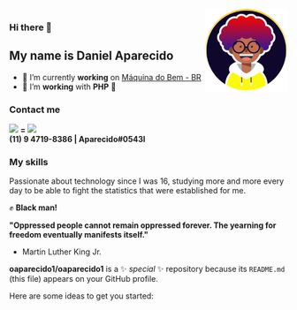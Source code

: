 <img align='right' src="./imgs/profile.png" width="150">

### Hi there 👋
## My name is Daniel Aparecido

- :star2: I’m currently **working** on [Máquina do Bem - BR](https://maquinadobem.myportfolio.com/maquina-do-bem)
- :star2: I’m **working** with **PHP** 🐘 

### Contact me

![](https://img.shields.io/badge/WhatsApp-25D366?style=for-the-badge&logo=whatsapp&logoColor=white) 
 **=**
![](https://img.shields.io/badge/Discord-7289DA?style=for-the-badge&logo=discord&logoColor=white)
<br>
**(11) 9 4719-8386 | Aparecido#0543I**

### My skills


Passionate about technology since I was 16, studying more and more every day to be able to fight the statistics that were established for me.

:fist: **Black man!**

**"Oppressed people cannot remain oppressed forever. The yearning for freedom eventually manifests itself."**
- Martin Luther King Jr.

**oaparecido1/oaparecido1** is a ✨ _special_ ✨ repository because its `README.md` (this file) appears on your GitHub profile.

Here are some ideas to get you started:
